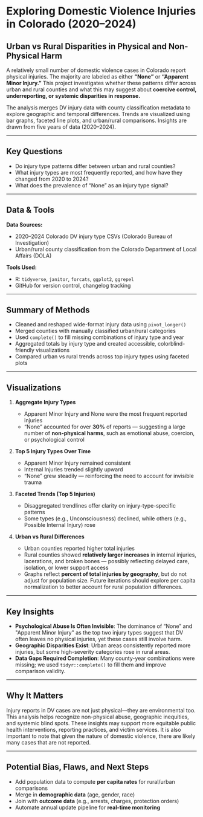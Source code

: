 # Exploring Domestic Violence Injuries in Colorado (2020–2024)  
## Urban vs Rural Disparities in Physical and Non-Physical Harm

A relatively small number of domestic violence cases in Colorado report physical injuries. The majority are labeled as either **“None”** or **“Apparent Minor Injury.”** This project investigates whether these patterns differ across urban and rural counties and what this may suggest about **coercive control, underreporting, or systemic disparities in response.**

The analysis merges DV injury data with county classification metadata to explore geographic and temporal differences. Trends are visualized using bar graphs, faceted line plots, and urban/rural comparisons. Insights are drawn from five years of data (2020–2024).

---

## Key Questions  
- Do injury type patterns differ between urban and rural counties?  
- What injury types are most frequently reported, and how have they changed from 2020 to 2024?  
- What does the prevalence of “None” as an injury type signal?

---

## Data & Tools  
**Data Sources:**  
- 2020–2024 Colorado DV injury type CSVs (Colorado Bureau of Investigation)  
- Urban/rural county classification from the Colorado Department of Local Affairs (DOLA)  

**Tools Used:**  
- R: `tidyverse`, `janitor`, `forcats`, `ggplot2`, `ggrepel`  
- GitHub for version control, changelog tracking  

---

## Summary of Methods  
- Cleaned and reshaped wide-format injury data using `pivot_longer()`  
- Merged counties with manually classified urban/rural categories  
- Used `complete()` to fill missing combinations of injury type and year  
- Aggregated totals by injury type and created accessible, colorblind-friendly visualizations  
- Compared urban vs rural trends across top injury types using faceted plots

---

## Visualizations

1. **Aggregate Injury Types**  
   - Apparent Minor Injury and None were the most frequent reported injuries  
   - “None” accounted for over **30%** of reports — suggesting a large number of **non-physical harms**, such as emotional abuse, coercion, or psychological control

2. **Top 5 Injury Types Over Time**  
   - Apparent Minor Injury remained consistent  
   - Internal Injuries trended slightly upward  
   - “None” grew steadily — reinforcing the need to account for invisible trauma

3. **Faceted Trends (Top 5 Injuries)**  
   - Disaggregated trendlines offer clarity on injury-type-specific patterns  
   - Some types (e.g., Unconsciousness) declined, while others (e.g., Possible Internal Injury) rose

4. **Urban vs Rural Differences**  
   - Urban counties reported higher total injuries  
   - Rural counties showed **relatively larger increases** in internal injuries, lacerations, and broken bones — possibly reflecting delayed care, isolation, or lower support access  
   - Graphs reflect **percent of total injuries by geography**, but do not adjust for population size. Future iterations should explore per capita normalization to better account for rural population differences.

---

## Key Insights  
- **Psychological Abuse Is Often Invisible**: The dominance of “None” and "Apparent Minor Injury" as the top two injury types suggest that DV often leaves no physical injuries, yet these cases still involve harm.
- **Geographic Disparities Exist**: Urban areas consistently reported more injuries, but some high-severity categories rose in rural areas.
- **Data Gaps Required Completion**: Many county-year combinations were missing; we used `tidyr::complete()` to fill them and improve comparison validity.

---

## Why It Matters  
Injury reports in DV cases are not just physical—they are environmental too. This analysis helps recognize non-physical abuse, geographic inequities, and systemic blind spots. These insights may support more equitable public health interventions, reporting practices, and victim services. It is also important to note that given the nature of domestic violence, there are likely many cases that are not reported.

---

## Potential Bias, Flaws, and Next Steps  
- Add population data to compute **per capita rates** for rural/urban comparisons  
- Merge in **demographic data** (age, gender, race)  
- Join with **outcome data** (e.g., arrests, charges, protection orders)  
- Automate annual update pipeline for **real-time monitoring**
